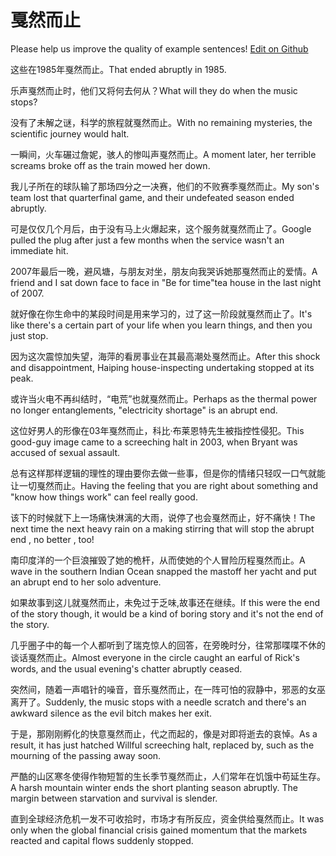 # 戛然而止

Please help us improve the quality of example sentences! [Edit on Github](https://github.com/jiyushe/jiyu-example-sentence-source/blob/main/chinese/jiaranerzhi.md)

<p><span class="chinese">这些在1985年戛然而止。</span><span class="english">That ended abruptly in 1985.</span></p>

<p><span class="chinese">乐声戛然而止时，他们又将何去何从？</span><span class="english">What will they do when the music stops?</span></p>

<p><span class="chinese">没有了未解之谜，科学的旅程就戛然而止。</span><span class="english">With no remaining mysteries, the scientific journey would halt.</span></p>

<p><span class="chinese">一瞬间，火车碾过詹妮，骇人的惨叫声戛然而止。</span><span class="english">A moment later, her terrible screams broke off as the train mowed her down.</span></p>

<p><span class="chinese">我儿子所在的球队输了那场四分之一决赛，他们的不败赛季戛然而止。</span><span class="english">My son's team lost that quarterfinal game, and their undefeated season ended abruptly.</span></p>

<p><span class="chinese">可是仅仅几个月后，由于没有马上火爆起来，这个服务就戛然而止了。</span><span class="english">Google pulled the plug after just a few months when the service wasn't an immediate hit.</span></p>

<p><span class="chinese">2007年最后一晚，避风塘，与朋友对坐，朋友向我哭诉她那戛然而止的爱情。</span><span class="english">A friend and I sat down face to face in "Be for time"tea house in the last night of 2007.</span></p>

<p><span class="chinese">就好像在你生命中的某段时间是用来学习的，过了这一阶段就戛然而止了。</span><span class="english">It's like there's a certain part of your life when you learn things, and then you just stop.</span></p>

<p><span class="chinese">因为这次震惊加失望，海萍的看房事业在其最高潮处戛然而止。</span><span class="english">After this shock and disappointment, Haiping house-inspecting undertaking stopped at its peak.</span></p>

<p><span class="chinese">或许当火电不再纠结时，“电荒”也就戛然而止。</span><span class="english">Perhaps as the thermal power no longer entanglements, "electricity shortage" is an abrupt end.</span></p>

<p><span class="chinese">这位好男人的形像在03年戛然而止，科比·布莱恩特先生被指控性侵犯。</span><span class="english">This good-guy image came to a screeching halt in 2003, when Bryant was accused of sexual assault.</span></p>

<p><span class="chinese">总有这样那样逻辑的理性的理由要你去做一些事，但是你的情绪只轻叹一口气就能让一切戛然而止。</span><span class="english">Having the feeling that you are right about something and "know how things work" can feel really good.</span></p>

<p><span class="chinese">该下的时候就下上一场痛快淋漓的大雨，说停了也会戛然而止，好不痛快！</span><span class="english">The next time the next heavy rain on a making stirring that will stop the abrupt end , no better , too!</span></p>

<p><span class="chinese">南印度洋的一个巨浪摧毁了她的桅杆，从而使她的个人冒险历程戛然而止。</span><span class="english">A wave in the southern Indian Ocean snapped the mastoff her yacht and put an abrupt end to her solo adventure.</span></p>

<p><span class="chinese">如果故事到这儿就戛然而止，未免过于乏味,故事还在继续。</span><span class="english">If this were the end of the story though, it would be a kind of boring story and it's not the end of the story.</span></p>

<p><span class="chinese">几乎圈子中的每一个人都听到了瑞克惊人的回答，在旁晚时分，往常那喋喋不休的谈话戛然而止。</span><span class="english">Almost everyone in the circle caught an earful of Rick's words, and the usual evening's chatter abruptly ceased.</span></p>

<p><span class="chinese">突然间，随着一声唱针的噪音，音乐戛然而止，在一阵可怕的寂静中，邪恶的女巫离开了。</span><span class="english">Suddenly, the music stops with a needle scratch and there's an awkward silence as the evil bitch makes her exit.</span></p>

<p><span class="chinese">于是，那刚刚孵化的快意戛然而止，代之而起的，像是对即将逝去的哀悼。</span><span class="english">As a result, it has just hatched Willful screeching halt, replaced by, such as the mourning of the passing away soon.</span></p>

<p><span class="chinese">严酷的山区寒冬使得作物短暂的生长季节戛然而止，人们常年在饥饿中苟延生存。</span><span class="english">A harsh mountain winter ends the short planting season abruptly. The margin between starvation and survival is slender.</span></p>

<p><span class="chinese">直到全球经济危机一发不可收拾时，市场才有所反应，资金供给戛然而止。</span><span class="english">It was only when the global financial crisis gained momentum that the markets reacted and capital flows suddenly stopped.</span></p>

